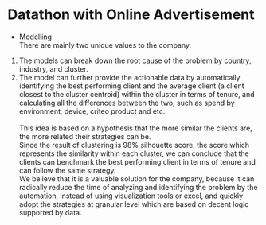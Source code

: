 # Datathon with Online Advertisement

- Modelling \
There are mainly two unique values to the company. 
1. The models can break down the root cause of the problem by country, industry, and cluster. 
2. The model can further provide the actionable data by automatically identifying the best performing client and the average client
(a client closest to the cluster centroid) within the cluster in terms of tenure, and calculating all
the differences between the two, such as spend by environment, device, criteo product and etc. \
\
This idea is based on a hypothesis that the more similar the clients are, the more related their strategies can be. \
Since the result of clustering is 98% silhouette score, the score which represents the similarity within each cluster, we can conclude that the clients can benchmark the best performing client in terms of tenure and can follow the same strategy. \
We believe that it is a valuable solution for the company, because it can radically reduce the time of analyzing and identifying the problem by the automation, instead of using visualization tools or excel, and quickly adopt the strategies at granular level which are based on decent logic supported by data.
